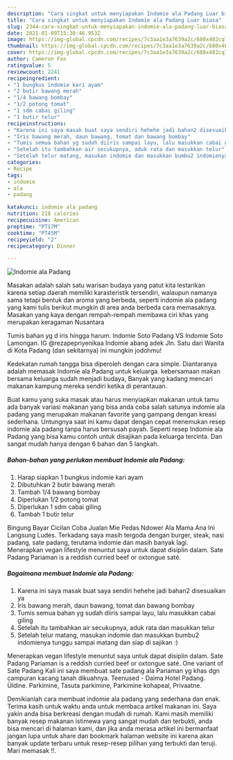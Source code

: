 ```yaml
---
description: "Cara singkat untuk menyiapakan Indomie ala Padang Luar biasa"
title: "Cara singkat untuk menyiapakan Indomie ala Padang Luar biasa"
slug: 2344-cara-singkat-untuk-menyiapakan-indomie-ala-padang-luar-biasa
date: 2021-01-09T15:30:46.953Z
image: https://img-global.cpcdn.com/recipes/7c3aa1e3a7639a2c/680x482cq70/indomie-ala-padang-foto-resep-utama.jpg
thumbnail: https://img-global.cpcdn.com/recipes/7c3aa1e3a7639a2c/680x482cq70/indomie-ala-padang-foto-resep-utama.jpg
cover: https://img-global.cpcdn.com/recipes/7c3aa1e3a7639a2c/680x482cq70/indomie-ala-padang-foto-resep-utama.jpg
author: Cameron Fox
ratingvalue: 5
reviewcount: 2241
recipeingredient:
- "1 bungkus indomie kari ayam"
- "2 butir bawang merah"
- "1/4 bawang bombay"
- "1/2 potong tomat"
- "1 sdm cabai giling"
- "1 butir telur"
recipeinstructions:
- "Karena ini saya masak buat saya sendiri hehehe jadi bahan2 disesuaikan ya"
- "Iris bawang merah, daun bawang, tomat dan bawang bombay"
- "Tumis semua bahan yg sudah diiris sampai layu, lalu masukkan cabai giling"
- "Setelah itu tambahkan air secukupnya, aduk rata dan masukkan telur"
- "Setelah telur matang, masukan indomie dan masukkan bumbu2 indomienya tunggu sampai matang dan siap di sajikan :)"
categories:
- Recipe
tags:
- indomie
- ala
- padang

katakunci: indomie ala padang 
nutrition: 218 calories
recipecuisine: American
preptime: "PT17M"
cooktime: "PT45M"
recipeyield: "2"
recipecategory: Dinner

---
```



![Indomie ala Padang](https://img-global.cpcdn.com/recipes/7c3aa1e3a7639a2c/680x482cq70/indomie-ala-padang-foto-resep-utama.jpg)

Masakan adalah salah satu warisan budaya yang patut kita lestarikan karena setiap daerah memiliki karasteristik tersendiri, walaupun namanya sama tetapi bentuk dan aroma yang berbeda, seperti indomie ala padang yang kami tulis berikut mungkin di area anda berbeda cara memasaknya. Masakan yang kaya dengan rempah-rempah membawa ciri khas yang merupakan keragaman Nusantara

Tumis bahan yg d iris hingga harum. Indomie Soto Padang VS Indomie Soto Lamongan. IG @rezapepriyenikaa Indomie abang adek Jln. Satu dari Wanita di Kota Padang (dan sekitarnya) ini mungkin jodohmu!

Kedekatan rumah tangga bisa diperoleh dengan cara simple. Diantaranya adalah memasak Indomie ala Padang untuk keluarga. kebersamaan makan bersama keluarga sudah menjadi budaya, Banyak yang kadang mencari makanan kampung mereka sendiri ketika di perantauan.

Buat kamu yang suka masak atau harus menyiapkan makanan untuk tamu ada banyak variasi makanan yang bisa anda coba salah satunya indomie ala padang yang merupakan makanan favorite yang gampang dengan kreasi sederhana. Untungnya saat ini kamu dapat dengan cepat menemukan resep indomie ala padang tanpa harus bersusah payah.
Seperti resep Indomie ala Padang yang bisa kamu contoh untuk disajikan pada keluarga tercinta. Dan sangat mudah hanya dengan 6 bahan dan 5 langkah.


<!--inarticleads1-->

##### Bahan-bahan yang perlukan membuat Indomie ala Padang:

1. Harap siapkan 1 bungkus indomie kari ayam
1. Dibutuhkan 2 butir bawang merah
1. Tambah 1/4 bawang bombay
1. Diperlukan 1/2 potong tomat
1. Diperlukan 1 sdm cabai giling
1. Tambah 1 butir telur


Bingung Bayar Cicilan Coba Jualan Mie Pedas Ndower Ala Mama Ana Ini Langsung Ludes. Terkadang saya masih tergoda dengan burger, steak, nasi padang, sate padang, terutama indomie dan masih banyak lagi. Menerapkan vegan lifestyle menuntut saya untuk dapat disiplin dalam. Sate Padang Pariaman is a reddish curried beef or oxtongue saté. 

<!--inarticleads2-->

##### Bagaimana membuat  Indomie ala Padang:

1. Karena ini saya masak buat saya sendiri hehehe jadi bahan2 disesuaikan ya
1. Iris bawang merah, daun bawang, tomat dan bawang bombay
1. Tumis semua bahan yg sudah diiris sampai layu, lalu masukkan cabai giling
1. Setelah itu tambahkan air secukupnya, aduk rata dan masukkan telur
1. Setelah telur matang, masukan indomie dan masukkan bumbu2 indomienya tunggu sampai matang dan siap di sajikan :)


Menerapkan vegan lifestyle menuntut saya untuk dapat disiplin dalam. Sate Padang Pariaman is a reddish curried beef or oxtongue saté. One variant of Sate Padang Kali ini saya membuat sate padang ala Pariaman yg khas dgn campuran kacang tanah dikuahnya. Teenused - Daima Hotel Padang. Üldine. Parkimine, Tasuta parkimine, Parkimine kohapeal, Privaatne. 

Demikianlah cara membuat indomie ala padang yang sederhana dan enak. Terima kasih untuk waktu anda untuk membaca artikel makanan ini. Saya yakin anda bisa berkreasi dengan mudah di rumah. Kami masih memiliki banyak resep makanan istimewa yang sangat mudah dan terbukti, anda bisa mencari di halaman kami, dan jika anda merasa artikel ini bermanfaat jangan lupa untuk share dan bookmark halaman website ini karena akan banyak update terbaru untuk resep-resep pilihan yang terbukti dan teruji. Mari memasak !!. 
